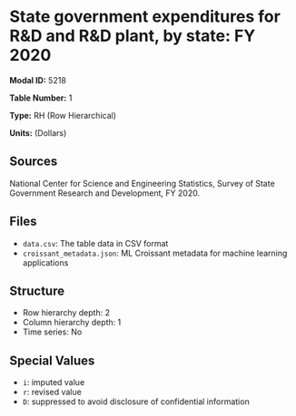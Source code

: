# State government expenditures for R&D and R&D plant, by state: FY 2020

**Modal ID:** 5218

**Table Number:** 1

**Type:** RH (Row Hierarchical)

**Units:** (Dollars)

## Sources

National Center for Science and Engineering Statistics, Survey of State Government Research and Development, FY 2020.

## Files

- `data.csv`: The table data in CSV format
- `croissant_metadata.json`: ML Croissant metadata for machine learning applications

## Structure

- Row hierarchy depth: 2
- Column hierarchy depth: 1
- Time series: No

## Special Values

- `i`: imputed value
- `r`: revised value
- `D`: suppressed to avoid disclosure of confidential information
